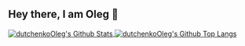 ## Hey there, I am Oleg 👋

<a href="https://github-readme-stats.vercel.app/api?username=dutchenkoOleg&show_icons=true&hide_border=true&count_private=true">
  <img align="center" alt="dutchenkoOleg's Github Stats" src="https://github-readme-stats.vercel.app/api?username=dutchenkoOleg&show_icons=true&hide_border=true&count_private=true" />
</a>
<a href="https://github-readme-stats.vercel.app/api/top-langs/?username=dutchenkoOleg&layout=compact">
  <img align="center" alt="dutchenkoOleg's Github Top Langs" src="https://github-readme-stats.vercel.app/api/top-langs/?username=dutchenkoOleg&layout=compact" />
</a>